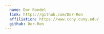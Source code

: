 ```yaml
---
  name: Dor Rondel
  link: https://github.com/Dor-Ron
  affiliation: https://www.ccny.cuny.edu/
  github: Dor-Ron
---
```

